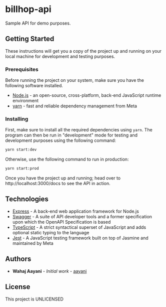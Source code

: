 # billhop-api

Sample API for demo purposes.

## Getting Started

These instructions will get you a copy of the project up and running on your local machine for development and testing purposes.

### Prerequisites

Before running the project on your system, make sure you have the following software installed.

- [Node.js](https://nodejs.org/de/blog/release/v14.16.0/) - an open-source, cross-platform, back-end JavaScript runtime environment
- [yarn](https://yarnpkg.com) - fast and reliable dependency management from Meta

### Installing

First, make sure to install all the required dependencies using `yarn`. The program can then be run in "development" mode for testing and development purposes using the following command:

```sh
yarn start:dev
```

Otherwise, use the following command to run in production:

```sh
yarn start:prod
```

Once you have the project up and running; head over to http://localhost:3000/docs to see the API in action.

## Technologies

- [Express](https://expressjs.com) - A back-end web application framework for Node.js
- [Swagger](https://swagger.io) -  A suite of API developer tools and a former specification upon which the OpenAPI Specification is based
- [TypeScript](https://www.typescriptlang.org) - A strict syntactical superset of JavaScript and adds optional static typing to the language
- [Jest](https://jestjs.io) - A JavaScript testing framework built on top of Jasmine and maintained by Meta

## Authors

- **Wahaj Aayani** - _Initial work_ - [aayani](https://github.com/aayani)

## License

This project is UNLICENSED
